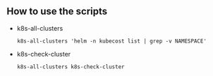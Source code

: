 ## How to use the scripts

- k8s-all-clusters
  ```
  k8s-all-clusters 'helm -n kubecost list | grep -v NAMESPACE'
  ```
- k8s-check-cluster
  ```
  k8s-all-clusters k8s-check-cluster
  ```
